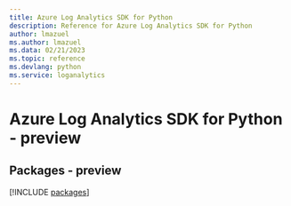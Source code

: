 ```yaml
---
title: Azure Log Analytics SDK for Python
description: Reference for Azure Log Analytics SDK for Python
author: lmazuel
ms.author: lmazuel
ms.data: 02/21/2023
ms.topic: reference
ms.devlang: python
ms.service: loganalytics
---
```

# Azure Log Analytics SDK for Python - preview
## Packages - preview
[!INCLUDE [packages](log-analytics-index.md)]